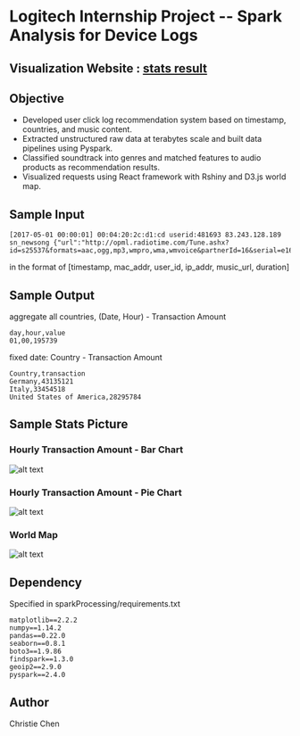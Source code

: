 # Logitech Internship Project -- Spark Analysis for Device Logs

## Visualization Website : [stats result](https://dlwo-logitech.shinyapps.io/transmit_00/)

## Objective
* Developed user click log recommendation system based on timestamp, countries, and music content.
* Extracted unstructured raw data at terabytes scale and built data pipelines using Pyspark.
* Classified soundtrack into genres and matched features to audio products as recommendation results.
* Visualized requests using React framework with Rshiny and D3.js world map.

## Sample Input
```
[2017-05-01 00:00:01] 00:04:20:2c:d1:cd userid:481693 83.243.128.189 sn_newsong {"url":"http://opml.radiotime.com/Tune.ashx?id=s25537&formats=aac,ogg,mp3,wmpro,wma,wmvoice&partnerId=16&serial=e162495252632f6e8db708607cf8d94a","secs":300} 
```
in the format of [timestamp, mac_addr, user_id, ip_addr, music_url, duration]

## Sample Output
aggregate all countries, (Date, Hour) - Transaction Amount
```
day,hour,value
01,00,195739
```
fixed date: Country - Transaction Amount

```
Country,transaction
Germany,43135121
Italy,33454518
United States of America,28295784
```

## Sample Stats Picture


### Hourly Transaction Amount - Bar Chart
![alt text](https://github.com/may811204/UserPreferenceAnaylsis/blob/master/statsPlots/horiz_plot_2016_02.png "Hourly Transaction Amount")

### Hourly Transaction Amount - Pie Chart
![alt text](https://github.com/may811204/UserPreferenceAnaylsis/blob/master/statsPlots/hour_pie_2016_02.png)

### World Map

![alt text](https://github.com/may811204/UserPreferenceAnaylsis/blob/master/statsPlots/worldMap.png)

## Dependency
Specified in sparkProcessing/requirements.txt
```
matplotlib==2.2.2
numpy==1.14.2
pandas==0.22.0
seaborn==0.8.1
boto3==1.9.86
findspark==1.3.0
geoip2==2.9.0
pyspark==2.4.0
```

## Author
Christie Chen